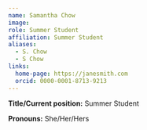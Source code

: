 ```yaml
---
name: Samantha Chow
image: 
role: Summer Student
affiliation: Summer Student
aliases:
  - S. Chow
  - S Chow
links:
  home-page: https://janesmith.com
  orcid: 0000-0001-8713-9213
---
```

**Title/Current position:** 
Summer Student

**Pronouns:** She/Her/Hers 

